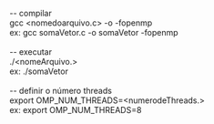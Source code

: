 -- compilar
    <br>
    gcc <nomedoarquivo.c> -o <nomequevocequer> -fopenmp
    <br>
    ex: gcc somaVetor.c -o somaVetor -fopenmp
    <br>
    <br>
-- executar
    <br>
    ./<nomeArquivo.>
    <br>
    ex: ./somaVetor
    <br>
    <br>
-- definir o número threads
    <br>
    export OMP_NUM_THREADS=<numerodeThreads.>
    <br>
    ex: export OMP_NUM_THREADS=8
    <br>
    <br>
